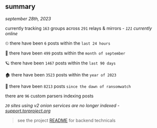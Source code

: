 
## summary
_september 28th, 2023_

currently tracking `163` groups across `291` relays & mirrors - _`121` currently online_

⏲ there have been `6` posts within the `last 24 hours`

🦈 there have been `499` posts within the `month of september`

🪐 there have been `1467` posts within the `last 90 days`

🏚 there have been `3523` posts within the `year of 2023`

🦕 there have been `8213` posts `since the dawn of ransomwatch`

there are `96` custom parsers indexing posts

_`20` sites using v2 onion services are no longer indexed - [support.torproject.org](https://support.torproject.org/onionservices/v2-deprecation/)_

> see the project [README](https://github.com/joshhighet/ransomwatch#ransomwatch--) for backend technicals

